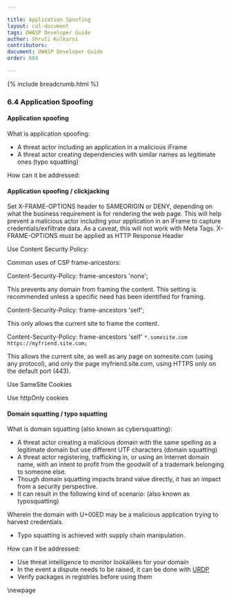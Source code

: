 ```yaml
---

title: Application Spoofing
layout: col-document
tags: OWASP Developer Guide
author: Shruti Kulkarni
contributors:
document: OWASP Developer Guide
order: 604

---
```


{% include breadcrumb.html %}

### 6.4 Application Spoofing

#### Application spoofing

What is application spoofing:

* A threat actor including an application in a malicious iFrame
* A threat actor creating dependencies with similar names as legitimate ones (typo squatting)

How can it be addressed:

#### Application spoofing / clickjacking

Set X-FRAME-OPTIONS header to SAMEORIGIN or DENY, depending on what the business requirement is
for rendering the web page.
This will help prevent a malicious actor including your application in an iFrame to capture credentials/exfiltrate data.
As a caveat, this will not work with Meta Tags. X-FRAME-OPTIONS must be applied as HTTP Response Header

Use Content Security Policy:

Common uses of CSP frame-ancestors:

Content-Security-Policy: frame-ancestors 'none';

This prevents any domain from framing the content. This setting is recommended unless a specific need
has been identified for framing.

Content-Security-Policy: frame-ancestors 'self';

This only allows the current site to frame the content.

Content-Security-Policy: frame-ancestors 'self' `*.somesite.com https://myfriend.site.com;`

This allows the current site, as well as any page on somesite.com (using any protocol),
and only the page myfriend.site.com, using HTTPS only on the default port (443).

Use SameSite Cookies

Use httpOnly cookies

#### Domain squatting / typo squatting

What is domain squatting (also known as cybersquatting):

* A threat actor creating a malicious domain with the same spelling as a legitimate domain
    but use different UTF characters (domain squatting)
* A threat actor registering, trafficking in, or using an Internet domain name,
    with an intent to profit from the goodwill of a trademark belonging to someone else.
* Though domain squatting impacts brand value directly, it has an impact from a security perspective.
* It can result in the following kind of scenario: (also known as typosquatting)

Wherein the domain with U+00ED may be a malicious application trying to harvest credentials.

* Typo squatting is achieved with supply chain manipulation.

How can it be addressed:

* Use threat intelligence to monitor lookalikes for your domain
* In the event a dispute needs to be raised, it can be done with [URDP][urdp]
* Verify packages in registries before using them

[urdp]: https://www.icann.org/resources/pages/help/dndr/udrp-en

\newpage
